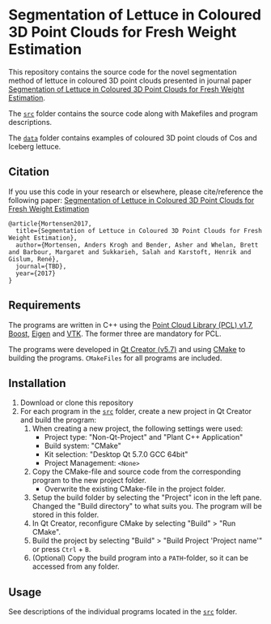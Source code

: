 # Segmentation of Lettuce in Coloured 3D Point Clouds for Fresh Weight Estimation
This repository contains the source code for the novel segmentation method of lettuce in coloured 3D point clouds presented in journal paper [Segmentation of Lettuce in Coloured 3D Point Clouds for Fresh Weight Estimation](https://github.com/anderskm/lettuce-3D-segmentation).

The [`src`](src/) folder contains the source code along with Makefiles and program descriptions.

The [`data`](data/) folder contains examples of coloured 3D point clouds of Cos and Iceberg lettuce.

## Citation
If you use this code in your research or elsewhere, please cite/reference the following paper:
[Segmentation of Lettuce in Coloured 3D Point Clouds for Fresh Weight Estimation](https://github.com/anderskm/lettuce-3D-segmentation)
```
@article{Mortensen2017,
  title={Segmentation of Lettuce in Coloured 3D Point Clouds for Fresh Weight Estimation},
  author={Mortensen, Anders Krogh and Bender, Asher and Whelan, Brett and Barbour, Margaret and Sukkarieh, Salah and Karstoft, Henrik and Gislum, René},
  journal={TBD},
  year={2017}
}
```

## Requirements
The programs are written in C++ using the [Point Cloud Library (PCL) v1.7](http://pointclouds.org/), [Boost](http://www.boost.org/), [Eigen](http://eigen.tuxfamily.org/index.php?title=Main_Page) and [VTK](https://www.vtk.org/).
The former three are mandatory for PCL.

The programs were developed in [Qt Creator (v5.7)](https://www.qt.io/) and using [CMake](https://cmake.org/) to building the programs. `CMakeFiles` for all programs are included.

## Installation

1. Download or clone this repository
2. For each program in the [`src`](src/) folder, create a new project in Qt Creator and build the program:
    1. When creating a new project, the following settings were used:
        * Project type: "Non-Qt-Project" and "Plant C++ Application"
        * Build system: "CMake"
        * Kit selection: "Desktop Qt 5.7.0 GCC 64bit"
        * Project Management: `<None>`
    1. Copy the CMake-file and source code from the corresponding program to the new project folder.
        * Overwrite the existing CMake-file in the project folder.
    1. Setup the build folder by selecting the "Project" icon in the left pane. Changed the "Build directory" to what suits you. The program will be stored in this folder.
    1. In Qt Creator, reconfigure CMake by selecting "Build" > "Run CMake".
    1. Build the project by selecting "Build" > "Build Project 'Project name'" or press `Ctrl` + `B`.
    1. (Optional) Copy the build program into a `PATH`-folder, so it can be accessed from any folder. 

## Usage
See descriptions of the individual programs located in the [`src`](src/) folder.
